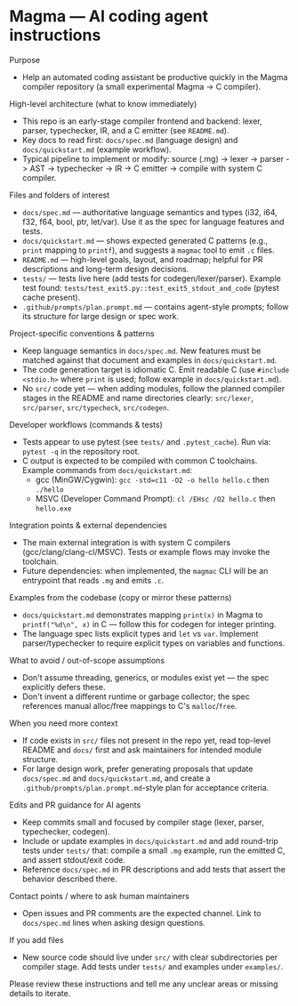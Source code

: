 <!-- Copilot/AI agent guidance for the Magma compiler workspace -->
# Magma — AI coding agent instructions

Purpose
- Help an automated coding assistant be productive quickly in the Magma compiler repository (a small experimental Magma -> C compiler).

High-level architecture (what to know immediately)
- This repo is an early-stage compiler frontend and backend: lexer, parser, typechecker, IR, and a C emitter (see `README.md`).
- Key docs to read first: `docs/spec.md` (language design) and `docs/quickstart.md` (example workflow).
- Typical pipeline to implement or modify: source (.mg) -> lexer -> parser -> AST -> typechecker -> IR -> C emitter -> compile with system C compiler.

Files and folders of interest
- `docs/spec.md` — authoritative language semantics and types (i32, i64, f32, f64, bool, ptr<T>, let/var). Use it as the spec for language features and tests.
- `docs/quickstart.md` — shows expected generated C patterns (e.g., `print` mapping to `printf`), and suggests a `magmac` tool to emit `.c` files.
- `README.md` — high-level goals, layout, and roadmap; helpful for PR descriptions and long-term design decisions.
- `tests/` — tests live here (add tests for codegen/lexer/parser). Example test found: `tests/test_exit5.py::test_exit5_stdout_and_code` (pytest cache present).
- `.github/prompts/plan.prompt.md` — contains agent-style prompts; follow its structure for large design or spec work.

Project-specific conventions & patterns
- Keep language semantics in `docs/spec.md`. New features must be matched against that document and examples in `docs/quickstart.md`.
- The code generation target is idiomatic C. Emit readable C (use `#include <stdio.h>` where `print` is used; follow example in `docs/quickstart.md`).
- No `src/` code yet — when adding modules, follow the planned compiler stages in the README and name directories clearly: `src/lexer`, `src/parser`, `src/typecheck`, `src/codegen`.

Developer workflows (commands & tests)
- Tests appear to use pytest (see `tests/` and `.pytest_cache`). Run via: `pytest -q` in the repository root.
- C output is expected to be compiled with common C toolchains. Example commands from `docs/quickstart.md`:
  - gcc (MinGW/Cygwin): `gcc -std=c11 -O2 -o hello hello.c` then `./hello`
  - MSVC (Developer Command Prompt): `cl /EHsc /O2 hello.c` then `hello.exe`

Integration points & external dependencies
- The main external integration is with system C compilers (gcc/clang/clang-cl/MSVC). Tests or example flows may invoke the toolchain.
- Future dependencies: when implemented, the `magmac` CLI will be an entrypoint that reads `.mg` and emits `.c`.

Examples from the codebase (copy or mirror these patterns)
- `docs/quickstart.md` demonstrates mapping `print(x)` in Magma to `printf("%d\n", x)` in C — follow this for codegen for integer printing.
- The language spec lists explicit types and `let` vs `var`. Implement parser/typechecker to require explicit types on variables and functions.

What to avoid / out-of-scope assumptions
- Don't assume threading, generics, or modules exist yet — the spec explicitly defers these.
- Don't invent a different runtime or garbage collector; the spec references manual alloc/free mappings to C's `malloc`/`free`.

When you need more context
- If code exists in `src/` files not present in the repo yet, read top-level README and `docs/` first and ask maintainers for intended module structure.
- For large design work, prefer generating proposals that update `docs/spec.md` and `docs/quickstart.md`, and create a `.github/prompts/plan.prompt.md`-style plan for acceptance criteria.

Edits and PR guidance for AI agents
- Keep commits small and focused by compiler stage (lexer, parser, typechecker, codegen).
- Include or update examples in `docs/quickstart.md` and add round-trip tests under `tests/` that: compile a small `.mg` example, run the emitted C, and assert stdout/exit code.
- Reference `docs/spec.md` in PR descriptions and add tests that assert the behavior described there.

Contact points / where to ask human maintainers
- Open issues and PR comments are the expected channel. Link to `docs/spec.md` lines when asking design questions.

If you add files
- New source code should live under `src/` with clear subdirectories per compiler stage. Add tests under `tests/` and examples under `examples/`.

Please review these instructions and tell me any unclear areas or missing details to iterate.
